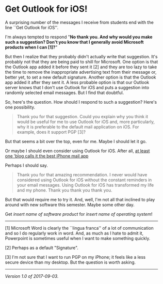 Get Outlook for iOS!
====================

A surprising number of the messages I receive from students end with the
line ``Get Outlook for iOS''.

I'm always tempted to respond "**No thank you.  And why would you make 
such a suggestion?  Don't you know that I generally avoid Microsoft products
when I can [1]?**"

But then I realize that they probably didn't actually write that
suggestion.  It's probably not that they are being paid to shill for
Microsoft.  One option is that the Outlook app added it before they sent
it [2] and they are too lazy to take the time to remove the inappropriate
advertising text from their message or, better yet, to set a new default
signature.  Another option is that the Outlook app added it after they
sent it.  A less probable option is that our Outlook server knows that
I don't use Outlook for iOS and puts a suggestion into randomly selected
email messages.  But I find that doubtful.

So, here's the question.  How should I respond to such a suggestion?
Here's one possibility.

> Thank you for that suggestion.  Could you explain why you think it
would be useful for me to use Outlook for iOS and, more particularly,
why it is preferable to the default mail application on iOS.  For example,
does it support PGP [3]?

But that seems a bit over the top, even for me.  Maybe I should let
it go.

Or maybe I should even consider using Outlook for iOS.
After all, [at least one 'blog calls it the best iPhone mail
app](https://thesweetsetup.com/apps/the-best-third-party-email-app-for-ios/)

Perhaps I should say.

> Thank you for that amazing recommendation.  I never would have
considered using Outlook for iOS without the constant reminders in
your email messages.  Using Outlook for iOS has transformed my life
and my phone.  Thank you thank you thank you.

But that would require me to try it.  And, well, I'm not all that
inclined to play around with new software this semester.  Maybe some
other day.

Get _insert name of software product_ for _insert name of operating
system_!

---

[1] Microsoft Word is clearly the ``lingua franca'' of a lot of
communication and so I do regularly work in word.  And, as much as I
hate to admit it, Powerpoint is sometimes useful when I want to make
something quickly.

[2] Perhaps as a default "Signature".

[3] I'm not sure that I want to run PGP on my iPhone; it feels like
a less secure device than my desktop.  But the question is worth
asking.

---

*Version 1.0 of 2017-09-03.*
